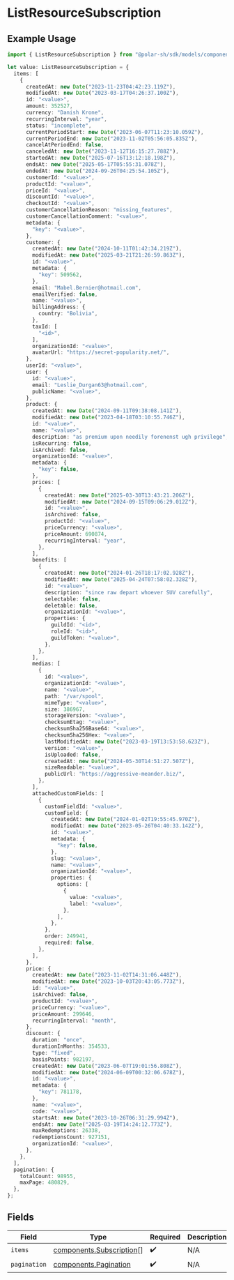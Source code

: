 # ListResourceSubscription

## Example Usage

```typescript
import { ListResourceSubscription } from "@polar-sh/sdk/models/components/listresourcesubscription.js";

let value: ListResourceSubscription = {
  items: [
    {
      createdAt: new Date("2023-11-23T04:42:23.119Z"),
      modifiedAt: new Date("2023-03-17T04:26:37.100Z"),
      id: "<value>",
      amount: 352527,
      currency: "Danish Krone",
      recurringInterval: "year",
      status: "incomplete",
      currentPeriodStart: new Date("2023-06-07T11:23:10.059Z"),
      currentPeriodEnd: new Date("2023-11-02T05:56:05.835Z"),
      cancelAtPeriodEnd: false,
      canceledAt: new Date("2023-11-12T16:15:27.788Z"),
      startedAt: new Date("2025-07-16T13:12:18.198Z"),
      endsAt: new Date("2025-05-17T05:55:31.078Z"),
      endedAt: new Date("2024-09-26T04:25:54.105Z"),
      customerId: "<value>",
      productId: "<value>",
      priceId: "<value>",
      discountId: "<value>",
      checkoutId: "<value>",
      customerCancellationReason: "missing_features",
      customerCancellationComment: "<value>",
      metadata: {
        "key": "<value>",
      },
      customer: {
        createdAt: new Date("2024-10-11T01:42:34.219Z"),
        modifiedAt: new Date("2025-03-21T21:26:59.863Z"),
        id: "<value>",
        metadata: {
          "key": 509562,
        },
        email: "Mabel.Bernier@hotmail.com",
        emailVerified: false,
        name: "<value>",
        billingAddress: {
          country: "Bolivia",
        },
        taxId: [
          "<id>",
        ],
        organizationId: "<value>",
        avatarUrl: "https://secret-popularity.net/",
      },
      userId: "<value>",
      user: {
        id: "<value>",
        email: "Leslie_Durgan63@hotmail.com",
        publicName: "<value>",
      },
      product: {
        createdAt: new Date("2024-09-11T09:38:08.141Z"),
        modifiedAt: new Date("2023-04-18T03:10:55.746Z"),
        id: "<value>",
        name: "<value>",
        description: "as premium upon needily forenenst ugh privilege",
        isRecurring: false,
        isArchived: false,
        organizationId: "<value>",
        metadata: {
          "key": false,
        },
        prices: [
          {
            createdAt: new Date("2025-03-30T13:43:21.206Z"),
            modifiedAt: new Date("2024-09-15T09:06:29.012Z"),
            id: "<value>",
            isArchived: false,
            productId: "<value>",
            priceCurrency: "<value>",
            priceAmount: 690874,
            recurringInterval: "year",
          },
        ],
        benefits: [
          {
            createdAt: new Date("2024-01-26T18:17:02.928Z"),
            modifiedAt: new Date("2025-04-24T07:58:02.328Z"),
            id: "<value>",
            description: "since raw depart whoever SUV carefully",
            selectable: false,
            deletable: false,
            organizationId: "<value>",
            properties: {
              guildId: "<id>",
              roleId: "<id>",
              guildToken: "<value>",
            },
          },
        ],
        medias: [
          {
            id: "<value>",
            organizationId: "<value>",
            name: "<value>",
            path: "/var/spool",
            mimeType: "<value>",
            size: 386967,
            storageVersion: "<value>",
            checksumEtag: "<value>",
            checksumSha256Base64: "<value>",
            checksumSha256Hex: "<value>",
            lastModifiedAt: new Date("2023-03-19T13:53:58.623Z"),
            version: "<value>",
            isUploaded: false,
            createdAt: new Date("2024-05-30T14:51:27.507Z"),
            sizeReadable: "<value>",
            publicUrl: "https://aggressive-meander.biz/",
          },
        ],
        attachedCustomFields: [
          {
            customFieldId: "<value>",
            customField: {
              createdAt: new Date("2024-01-02T19:55:45.970Z"),
              modifiedAt: new Date("2023-05-26T04:40:33.142Z"),
              id: "<value>",
              metadata: {
                "key": false,
              },
              slug: "<value>",
              name: "<value>",
              organizationId: "<value>",
              properties: {
                options: [
                  {
                    value: "<value>",
                    label: "<value>",
                  },
                ],
              },
            },
            order: 249941,
            required: false,
          },
        ],
      },
      price: {
        createdAt: new Date("2023-11-02T14:31:06.448Z"),
        modifiedAt: new Date("2023-10-03T20:43:05.773Z"),
        id: "<value>",
        isArchived: false,
        productId: "<value>",
        priceCurrency: "<value>",
        priceAmount: 299646,
        recurringInterval: "month",
      },
      discount: {
        duration: "once",
        durationInMonths: 354533,
        type: "fixed",
        basisPoints: 982197,
        createdAt: new Date("2023-06-07T19:01:56.808Z"),
        modifiedAt: new Date("2024-06-09T00:32:06.678Z"),
        id: "<value>",
        metadata: {
          "key": 781178,
        },
        name: "<value>",
        code: "<value>",
        startsAt: new Date("2023-10-26T06:31:29.994Z"),
        endsAt: new Date("2025-03-19T14:24:12.773Z"),
        maxRedemptions: 26338,
        redemptionsCount: 927151,
        organizationId: "<value>",
      },
    },
  ],
  pagination: {
    totalCount: 98955,
    maxPage: 480829,
  },
};
```

## Fields

| Field                                                                | Type                                                                 | Required                                                             | Description                                                          |
| -------------------------------------------------------------------- | -------------------------------------------------------------------- | -------------------------------------------------------------------- | -------------------------------------------------------------------- |
| `items`                                                              | [components.Subscription](../../models/components/subscription.md)[] | :heavy_check_mark:                                                   | N/A                                                                  |
| `pagination`                                                         | [components.Pagination](../../models/components/pagination.md)       | :heavy_check_mark:                                                   | N/A                                                                  |